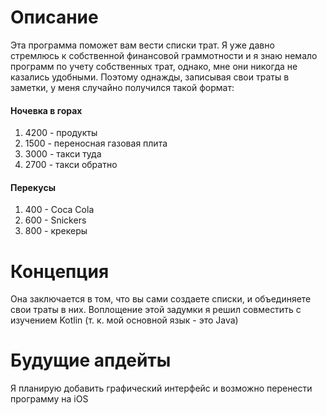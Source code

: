 # Описание
Эта программа поможет вам вести списки трат.
Я уже давно стремлюсь к собственной финансовой граммотности и я знаю немало программ по учету собственных трат, однако, мне они никогда не казались удобными. Поэтому однажды, записывая свои траты в заметки, у меня случайно получился такой формат:

#### Ночевка в горах
1. 4200 - продукты
2. 1500 - переносная газовая плита
3. 3000 - такси туда
4. 2700 - такси обратно

#### Перекусы
1. 400 - Coca Cola
2. 600 - Snickers
3. 800 - крекеры

# Концепция
Она заключается в том, что вы сами создаете списки, и объединяете свои траты в них.
Воплощение этой задумки я решил совместить с изучением Kotlin (т. к. мой основной язык - это Java)

# Будущие апдейты
Я планирую добавить графический интерфейс и возможно перенести программу на iOS
